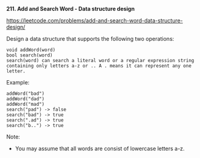 **211. Add and Search Word - Data structure design**

https://leetcode.com/problems/add-and-search-word-data-structure-design/

Design a data structure that supports the following two operations:

    void addWord(word)
    bool search(word)
    search(word) can search a literal word or a regular expression string containing only letters a-z or .. A . means it can represent any one letter.

Example:

    addWord("bad")
    addWord("dad")
    addWord("mad")
    search("pad") -> false
    search("bad") -> true
    search(".ad") -> true
    search("b..") -> true
Note:
- You may assume that all words are consist of lowercase letters a-z.